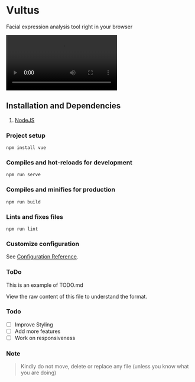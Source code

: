 # Vultus
Facial expression analysis tool right in your browser

![](./src/assets/vultus_demo.mp4)

## Installation and Dependencies

1. [NodeJS](https://nodejs.org/en/)

### Project setup
```
npm install vue
```

### Compiles and hot-reloads for development
```
npm run serve
```

### Compiles and minifies for production
```
npm run build
```

### Lints and fixes files
```
npm run lint
```

### Customize configuration
See [Configuration Reference](https://cli.vuejs.org/config/).

### ToDo

This is an example of TODO.md

View the raw content of this file to understand the format.

### Todo

- [ ] Improve Styling
- [ ] Add more features
- [ ] Work on responsiveness

### Note

> Kindly do not move, delete or replace any file (unless you know what you are doing)
